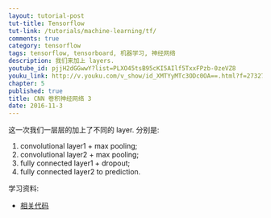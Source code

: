 ```yaml
---
layout: tutorial-post
tut-title: Tensorflow
tut-link: /tutorials/machine-learning/tf/
comments: true
category: tensorflow
tags: tensorflow, tensorboard, 机器学习, 神经网络
description: 我们来加上 layers.
youtube_id: pjjH2dGGwwY?list=PLXO45tsB95cKI5AIlf5TxxFPzb-0zeVZ8
youku_link: http://v.youku.com/v_show/id_XMTYyMTc3ODc0OA==.html?f=27327189&o=1
chapter: 5
published: true
title: CNN 卷积神经网络 3
date: 2016-11-3
---
```


这一次我们一层层的加上了不同的 layer. 分别是:
1. convolutional layer1 + max pooling;
2. convolutional layer2 + max pooling;
3. fully connected layer1 + dropout;
4. fully connected layer2 to prediction.

学习资料:
  * [相关代码](https://github.com/MorvanZhou/tutorials/tree/master/tensorflowTUT/tf18_CNN3)